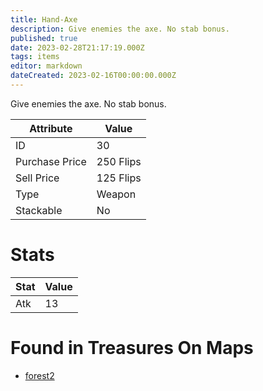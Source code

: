 ```yaml
---
title: Hand-Axe
description: Give enemies the axe. No stab bonus.
published: true
date: 2023-02-28T21:17:19.000Z
tags: items
editor: markdown
dateCreated: 2023-02-16T00:00:00.000Z
---
```


Give enemies the axe. No stab bonus.

|Attribute|Value|
|-|-|
|ID|30|
|Purchase Price|250 Flips|
|Sell Price|125 Flips|
|Type|Weapon|
|Stackable|No|

# Stats
|Stat|Value|
|-|-|
|Atk|13|

# Found in Treasures On Maps
 * [forest2](/maps/forest2)